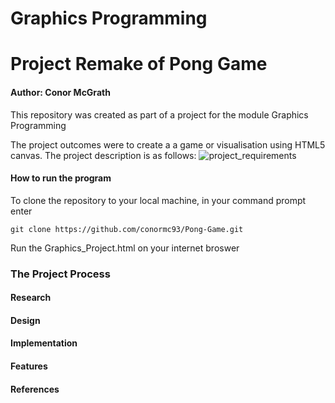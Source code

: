 # Graphics Programming
# Project Remake of Pong Game

#### Author: Conor McGrath

This repository was created as part of a project for the module Graphics Programming

The project outcomes were to create a a game or visualisation using HTML5 canvas.
The project description is as follows: 
![project_requirements](https://user-images.githubusercontent.com/22448116/33789989-96994c80-dc74-11e7-9744-f5085c1e43fc.PNG)

#### How to run the program

To clone the repository to your local machine, in your command prompt enter

```
git clone https://github.com/conormc93/Pong-Game.git
```

Run the Graphics_Project.html on your internet broswer


### The Project Process
#### Research


#### Design


#### Implementation


#### Features


#### References



